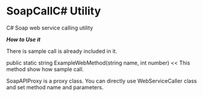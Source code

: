 # SoapCallC# Utility
C# Soap web service calling utility

***How to Use it***

There is sample call is already included in it.

public static string ExampleWebMethod(string name, int number)  << This method show how sample call.

SoapAPIProxy is a proxy class. You can directly use WebServiceCaller class and set method name and parameters.
